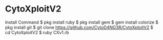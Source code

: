 # CytoXploitV2
 Install Command
 $ pkg install ruby
 $ pkg install gem
 $ gem install colorize
 $ pkg install git
 $ git clone https://github.com/CytoD4NG3R/CytoXploitV2
 $ cd CytoXploitV2
 $ ruby CXv1.rb
